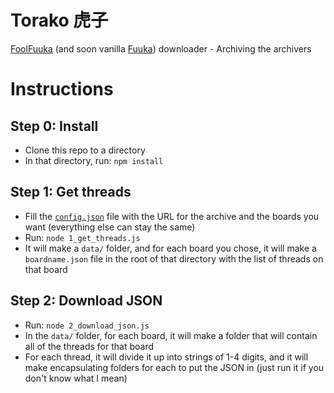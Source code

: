 # Torako 虎子

[FoolFuuka](https://github.com/FoolCode/FoolFuuka) (and soon vanilla [Fuuka](https://github.com/eksopl/fuuka)) downloader - Archiving the archivers

# Instructions

## Step 0: Install

- Clone this repo to a directory
- In that directory, run: `npm install`

## Step 1: Get threads

- Fill the [`config.json`](config.json) file with the URL for the archive and the boards you want (everything else can stay the same)
- Run: `node 1_get_threads.js`
- It will make a `data/` folder, and for each board you chose, it will make a `boardname.json` file in the root of that directory with the list of threads on that board

## Step 2: Download JSON

- Run: `node 2_download_json.js`
- In the `data/` folder, for each board, it will make a folder that will contain all of the threads for that board
- For each thread, it will divide it up into strings of 1-4 digits, and it will make encapsulating folders for each to put the JSON in (just run it if you don't know what I mean)
